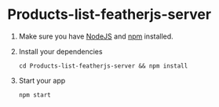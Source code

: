 # Products-list-featherjs-server

1. Make sure you have [NodeJS](https://nodejs.org/) and [npm](https://www.npmjs.com/) installed.
2. Install your dependencies

    ```
    cd Products-list-featherjs-server && npm install
    ```

3. Start your app

    ```
    npm start
    ```
